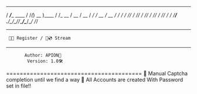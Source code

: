    _____             __  _ ____        __
  / ___/____  ____  / /_(_) __ )____  / /_
  \__ \/ __ \/ __ \/ __/ / __  / __ \/ __/
 ___/ / /_/ / /_/ / /_/ / /_/ / /_/ / /_
/____/ .___/\____/\__/_/_____/\____/\__/
    /_/

----------------------------------------
     💉🌐 Register / 💉💿 Stream
----------------------------------------
           Author: APION🔌
            Version: 1.0🛠️
========================================
💊 Manual Captcha completion until we find a way
🔐 All Accounts are created With Password set in file!!
